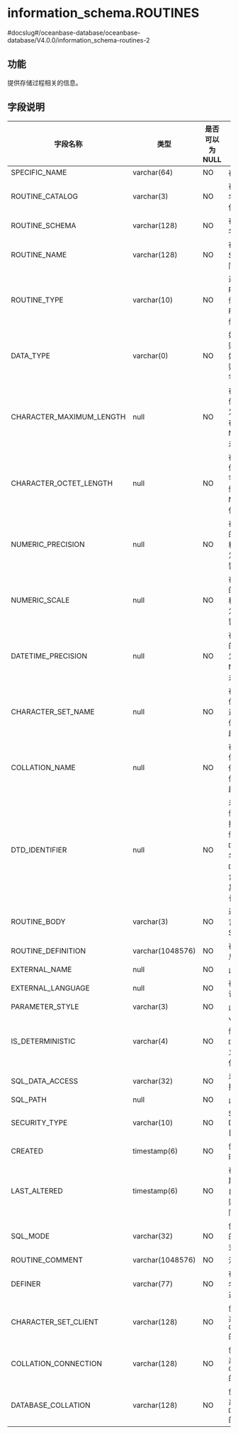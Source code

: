 information_schema.ROUTINES 
================================================
#docslug#/oceanbase-database/oceanbase-database/V4.0.0/information_schema-routines-2


功能 
-----------

提供存储过程相关的信息。

字段说明 
-------------



|         **字段名称**         |      **类型**      | **是否可以为 NULL** |                                                                       **描述**                                                                       |
|--------------------------|------------------|----------------|----------------------------------------------------------------------------------------------------------------------------------------------------|
| SPECIFIC_NAME            | varchar(64)      | NO             | 存储过程的名称。                                                                                                                                           |
| ROUTINE_CATALOG          | varchar(3)       | NO             | 存储过程所属的目录的名称。目前该字段暂未使用，当前值为 def。                                                                                                                   |
| ROUTINE_SCHEMA           | varchar(128)     | NO             | 存储过程所属的模式的名称。                                                                                                                                      |
| ROUTINE_NAME             | varchar(128)     | NO             | 存储过程名称，与  SPECIFIC_NAME 相同。                                                                                                                        |
| ROUTINE_TYPE             | varchar(10)      | NO             | 过程类型： * PROCEDURE：用于存储过程   * FUNCTION：用于存储函数    |
| DATA_TYPE                | varchar(0)       | NO             | 如果过程是存储函数，则返回值为数据类型；如果过程为存储过程，则该值为空。 目前该字段暂未使用。                                                                                    |
| CHARACTER_MAXIMUM_LENGTH | null             | NO             | 存储函数的字符串返回值的最大长度，以字符为单位。 如果过程为存储过程，则该值为 NULL。 目前该字段暂未使用。                                                           |
| CHARACTER_OCTET_LENGTH   | null             | NO             | 存储函数的字符串返回值的最大长度，单位：字节。 如果过程为存储过程，则该值为 NULL 目前该字段暂未使用。                                                             |
| NUMERIC_PRECISION        | null             | NO             | 存储函数的数字返回值的数字精度。 如果过程为存储过程，则该值为 NULL。 目前该字段暂未使用。                                                                   |
| NUMERIC_SCALE            | null             | NO             | 存储函数的数字返回值的数字刻度。 如果过程为存储过程，则该值为 NULL。 目前该字段暂未使用。                                                                   |
| DATETIME_PRECISION       | null             | NO             | 存储函数的时间返回值的秒精度。 如果过程为存储过程，则该值为 NULL。 目前该字段暂未使用。                                                                    |
| CHARACTER_SET_NAME       | null             | NO             | 存储函数的字符串返回值的字符集名称。如果过程为存储过程，则该值为 NULL。 目前该字段暂未使用                                                                                   |
| COLLATION_NAME           | null             | NO             | 存储函数的字符串返回值的归类名称。 如果例程为存储过程，则该值为 NULL。 目前该字段暂未使用。                                                                  |
| DTD_IDENTIFIER           | null             | NO             | 未使用。如果过程是存储函数，则返回值为数据类型。如果过程是存储过程，则此值为空。 `DATA_TYPE` 值仅为类型名称，无其他信息；而 `DTD_IDENTIFIER` 值包含类型名称以及可能的其他信息，例如精度或长度。                    |
| ROUTINE_BODY             | varchar(3)       | NO             | 过程定义所使用的语言。此值始终为 SQL。                                                                                                                              |
| ROUTINE_DEFINITION       | varchar(1048576) | NO             | 存储过程定义的文本信息。                                                                                                                                       |
| EXTERNAL_NAME            | null             | NO             | 此值始终为 NULL。                                                                                                                                        |
| EXTERNAL_LANGUAGE        | null             | NO             | 存储过程的语言。目前该字段暂未使用。                                                                                                                                 |
| PARAMETER_STYLE          | varchar(3)       | NO             | 此值始终为 SQL。                                                                                                                                         |
| IS_DETERMINISTIC         | varchar(4)       | NO             | YES 或 NO，取决于存储过程是否用 `DETERMINISTIC` 特性定义 。目前该字段暂未使用。                                                                                               |
| SQL_DATA_ACCESS          | varchar(32)      | NO             | 未使用。存储过程的数据访问特征。                                                                                                                                   |
| SQL_PATH                 | null             | NO             | 此值始终为 NULL                                                                                                                                         |
| SECURITY_TYPE            | varchar(10)      | NO             | SQL 安全类型： * DEFINER   * INVOKER    目前该字段暂未使用。   |
| CREATED                  | timestamp(6)     | NO             | 创建存储过程的日期和时间。                                                                                                                                      |
| LAST_ALTERED             | timestamp(6)     | NO             | 存储过程的最后修改日期和时间。 如果过程自创建以来尚未修改，则该值与 `CREATED`值相同。                                                                                   |
| SQL_MODE                 | varchar(32)      | NO             | 创建或更改过程时有效的 SQL 模式，在该模式下执行过程。                                                                                                                      |
| ROUTINE_COMMENT          | varchar(1048576) | NO             | 注释文本                                                                                                                                               |
| DEFINER                  | varchar(77)      | NO             | 在 DEFINER 子句中命名的帐户（通常是创建过程的用户）。                                                                                                                    |
| CHARACTER_SET_CLIENT     | varchar(128)     | NO             | 创建或更改存储过程时系统变量 `CHARACTER_SET_CLIENT` 的会话值。                                                                                                        |
| COLLATION_CONNECTION     | varchar(128)     | NO             | 创建或更改存储过程时系统变量 `COLLATION_CONNECTION` 的会话值。                                                                                                        |
| DATABASE_COLLATION       | varchar(128)     | NO             | 创建或更改存储过程时系统变量 `DATABASE_COLLATION `的会话值。                                                                                                          |



